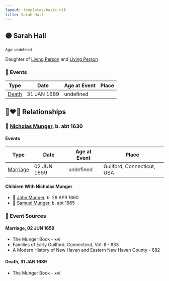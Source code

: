 ```yaml
---
layout: templates/basic.njk
title: Sarah Hall
---
```

## 🟣 Sarah Hall
<small>Age: undefined</small>

Daughter of [Living Person](/people/2/20440074) and [Living Person](/people/9/9595591)

### 📆 Events

Type | Date | Age at Event | Place
------ | ------ | ------ | ------
[Death](#event-event-3) | 31 JAN 1689 | undefined |

## 👩‍❤️‍👨 Relationships

### 🔵 [Nicholas Munger](/people/4/40603656), b. abt 1630

#### Events

Type | Date | Age at Event | Place
------ | ------ | ------ | ------
[Marriage](#event-family-0-event-0) | 02 JUN 1659 | undefined | Guilford, Connecticut, USA
#### Children With Nicholas Munger
* 🔵 [John Munger](/people/5/5748706), b. 26 APR 1660
* 🔵 [Samuel Munger](/people/5/57362828), b. abt 1665
### 📰 Event Sources

#### <a id="event-family-0-event-0"></a> Marriage, 02 JUN 1659
* The Munger Book  - xvi
* Families of Early Guilford, Connecticut, Vol. II  - 833
* A Modern History of New Haven and Eastern New Haven County  - 682
#### <a id="event-event-3"></a> Death, 31 JAN 1689
* The Munger Book  - xvi
